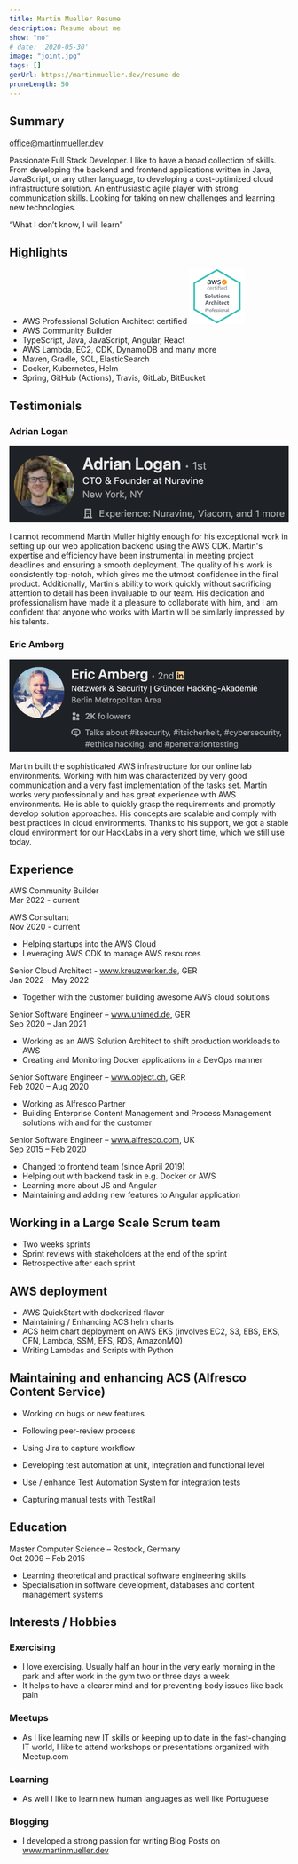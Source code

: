 ```yaml
---
title: Martin Mueller Resume
description: Resume about me
show: "no"
# date: '2020-05-30'
image: "joint.jpg"
tags: []
gerUrl: https://martinmueller.dev/resume-de
pruneLength: 50
---
```


## Summary

office@martinmueller.dev

Passionate Full Stack Developer. I like to have a broad collection of skills. From developing the backend and frontend applications written in Java, JavaScript, or any other language, to developing a cost-optimized cloud infrastructure solution. An enthusiastic agile player with strong communication skills. Looking for taking on new challenges and learning new technologies.

“What I don’t know, I will learn”

## Highlights

- AWS Professional Solution Architect certified [![pic](../resume/cert.png)](https://martinmueller.dev/aws-cert)
- AWS Community Builder
- TypeScript, Java, JavaScript, Angular, React
- AWS Lambda, EC2, CDK, DynamoDB and many more
- Maven, Gradle, SQL, ElasticSearch
- Docker, Kubernetes, Helm
- Spring, GitHub (Actions), Travis, GitLab, BitBucket

## Testimonials

### Adrian Logan

[![pic](https://raw.githubusercontent.com/mmuller88/mmblog/master/content/resume/testimonialAdrian.png)](https://www.linkedin.com/in/adrian-logan-a52027b5)

I cannot recommend Martin Muller highly enough for his exceptional work in setting up our web application backend using the AWS CDK. Martin's expertise and efficiency have been instrumental in meeting project deadlines and ensuring a smooth deployment. The quality of his work is consistently top-notch, which gives me the utmost confidence in the final product. Additionally, Martin's ability to work quickly without sacrificing attention to detail has been invaluable to our team. His dedication and professionalism have made it a pleasure to collaborate with him, and I am confident that anyone who works with Martin will be similarly impressed by his talents.

### Eric Amberg

[![pic](https://raw.githubusercontent.com/mmuller88/mmblog/master/content/resume/testimonialEric.png)](https://www.linkedin.com/in/ericamberg)

Martin built the sophisticated AWS infrastructure for our online lab environments. Working with him was characterized by very good communication and a very fast implementation of the tasks set. Martin works very professionally and has great experience with AWS environments. He is able to quickly grasp the requirements and promptly develop solution approaches. His concepts are scalable and comply with best practices in cloud environments. Thanks to his support, we got a stable cloud environment for our HackLabs in a very short time, which we still use today.

## Experience

AWS Community Builder \
Mar 2022 - current

AWS Consultant \
Nov 2020 - current

- Helping startups into the AWS Cloud
- Leveraging AWS CDK to manage AWS resources

Senior Cloud Architect - www.kreuzwerker.de, GER \
Jan 2022 - May 2022

- Together with the customer building awesome AWS cloud solutions

Senior Software Engineer – www.unimed.de, GER \
Sep 2020 – Jan 2021

- Working as an AWS Solution Architect to shift production workloads to AWS
- Creating and Monitoring Docker applications in a DevOps manner

Senior Software Engineer – www.object.ch, GER \
Feb 2020 – Aug 2020

- Working as Alfresco Partner
- Building Enterprise Content Management and Process Management solutions with and for the customer

Senior Software Engineer – www.alfresco.com, UK \
Sep 2015 – Feb 2020

- Changed to frontend team (since April 2019)
- Helping out with backend task in e.g. Docker or AWS
- Learning more about JS and Angular
- Maintaining and adding new features to Angular application

## Working in a Large Scale Scrum team

- Two weeks sprints
- Sprint reviews with stakeholders at the end of the sprint
- Retrospective after each sprint

## AWS deployment

- AWS QuickStart with dockerized flavor
- Maintaining / Enhancing ACS helm charts
- ACS helm chart deployment on AWS EKS (involves EC2, S3, EBS, EKS, CFN, Lambda, SSM, EFS, RDS, AmazonMQ)
- Writing Lambdas and Scripts with Python

## Maintaining and enhancing ACS (Alfresco Content Service)

- Working on bugs or new features
- Following peer-review process
- Using Jira to capture workflow

- Developing test automation at unit, integration and functional level
- Use / enhance Test Automation System for integration tests
- Capturing manual tests with TestRail

## Education

Master Computer Science – Rostock, Germany \
Oct 2009 – Feb 2015

- Learning theoretical and practical software engineering skills
- Specialisation in software development, databases and content management systems

## Interests / Hobbies

### Exercising

- I love exercising. Usually half an hour in the very early morning in the park and after work in the gym two or three days a week
- It helps to have a clearer mind and for preventing body issues like back pain

### Meetups

- As I like learning new IT skills or keeping up to date in the fast-changing IT world, I like to attend workshops or presentations organized with Meetup.com

### Learning

- As well I like to learn new human languages as well like Portuguese

### Blogging

- I developed a strong passion for writing Blog Posts on www.martinmueller.dev
